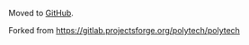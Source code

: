 Moved to [GitHub](https://github.com/RakSrinaNa/PolytechLatex).

Forked from https://gitlab.projectsforge.org/polytech/polytech
